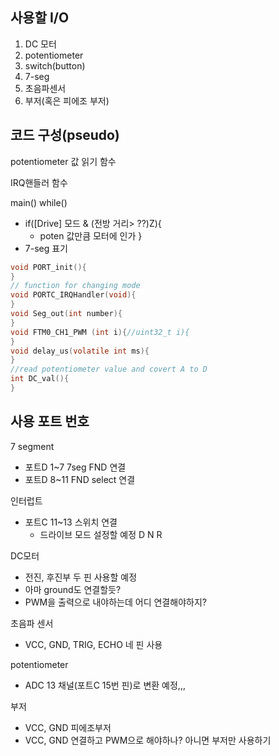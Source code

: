 ## 사용할 I/O
1. DC 모터
2. potentiometer
3. switch(button)
4. 7-seg
5. 초음파센서
6. 부저(혹은 피에조 부저)

## 코드 구성(pseudo)
potentiometer 값 읽기 함수

IRQ핸들러 함수

main()
while()
- if([Drive] 모드 & (전방 거리> ??)Z){
  - poten 값만큼 모터에 인가
  }
- 7-seg 표기

```c
void PORT_init(){
}
// function for changing mode
void PORTC_IRQHandler(void){
}
void Seg_out(int number){
}
void FTM0_CH1_PWM (int i){//uint32_t i){
}
void delay_us(volatile int ms){
}
//read potentiometer value and covert A to D 
int DC_val(){
}
```
## 사용 포트 번호
7 segment
- 포트D 1~7 7seg FND 연결
- 포트D 8~11 FND select 연결

인터럽트
- 포트C 11~13 스위치 연결
  - 드라이브 모드 설정할 예정 D N R

DC모터
- 전진, 후진부 두 핀 사용할 예정
- 아마 ground도 연결할듯?
- PWM을 출력으로 내야하는데 어디 연결해야하지?

초음파 센서
- VCC, GND, TRIG, ECHO 네 핀 사용

potentiometer 
- ADC 13 채널(포트C 15번 핀)로 변환 예정,,,

부저
- VCC, GND 
피에조부저
- VCC, GND 연결하고 PWM으로 해야하나? 아니면 부저만 사용하기 


 
